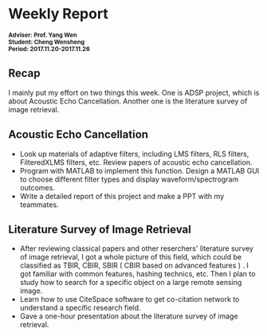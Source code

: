 # Weekly Report

<sub>**Adviser: Prof. Yang Wen  
Student: Cheng Wensheng  
Period: 2017.11.20-2017.11.26**</sub>

## Recap

I mainly put my effort on two things this week. One is ADSP project, which is about Acoustic Echo Cancellation. Another one is the literature survey of image retrieval.

## Acoustic Echo Cancellation

* Look up materials of adaptive filters, including LMS filters, RLS filters, FilteredXLMS filters, etc. Review papers of acoustic echo cancellation.
* Program with MATLAB to implement this function. Design a MATLAB GUI to choose different filter types and display waveform/spectrogram outcomes.
* Write a detailed report of this project and make a PPT with my teammates.

## Literature Survey of Image Retrieval

* After reviewing classical papers and other reserchers' literature survey of image retrieval, I got a whole picture of this field, which could be classified as TBIR, CBIR, SBIR ( CBIR based on advanced features ) . I got familiar with common features, hashing technics, etc. Then I plan to study how to search for a specific object on a large remote sensing image.
* Learn how to use CiteSpace software to get co-citation network to understand a specific research field.
* Gave a one-hour presentation about the literature survey of image retrieval.

